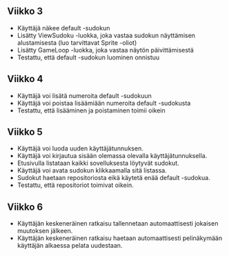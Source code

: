## Viikko 3

- Käyttäjä näkee default -sudokun
- Lisätty ViewSudoku -luokka, joka vastaa sudokun näyttämisen alustamisesta (luo tarvittavat Sprite -oliot)
- Lisätty GameLoop -luokka, joka vastaa näytön päivittämisestä
- Testattu, että default -sudokun luominen onnistuu

## Viikko 4
- Käyttäjä voi lisätä numeroita default -sudokuun
- Käyttäjä voi poistaa lisäämiään numeroita default -sudokusta
- Testattu, että lisääminen ja poistaminen toimii oikein

## Viikko 5
- Käyttäjä voi luoda uuden käyttäjätunnuksen.
- Käyttäjä voi kirjautua sisään olemassa olevalla käyttäjätunnuksella.
- Etusivulla listataan kaikki sovelluksesta löytyvät sudokut.
- Käyttäjä voi avata sudokun klikkaamalla sitä listassa.
- Sudokut haetaan repositoriosta eikä käytetä enää default -sudokua.
- Testattu, että repositoriot toimivat oikein.

## Viikko 6
- Käyttäjän keskeneräinen ratkaisu tallennetaan automaattisesti jokaisen muutoksen jälkeen.
- Käyttäjän keskeneräinen ratkaisu haetaan automaattisesti pelinäkymään käyttäjän alkaessa pelata uudestaan.
